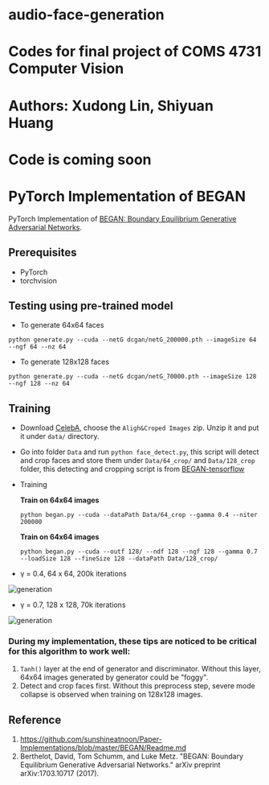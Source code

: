 # audio-face-generation
# Codes for final project of COMS 4731 Computer Vision
# Authors: Xudong Lin, Shiyuan Huang
# Code is coming soon
# PyTorch Implementation of BEGAN

PyTorch Implementation of [BEGAN: Boundary Equilibrium Generative Adversarial Networks](https://arxiv.org/abs/1703.10717).

## Prerequisites
- PyTorch
- torchvision

## Testing using pre-trained model
   - To generate 64x64 faces

   ```
   python generate.py --cuda --netG dcgan/netG_200000.pth --imageSize 64 --ngf 64 --nz 64
   ```
   - To generate 128x128 faces

   ```
   python generate.py --cuda --netG dcgan/netG_70000.pth --imageSize 128 --ngf 128 --nz 64
   ```

## Training

- Download [CelebA](http://mmlab.ie.cuhk.edu.hk/projects/CelebA.html), choose the `Aligh&Croped Images` zip. Unzip it and put it under `data/` directory.
- Go into folder `Data` and run `python face_detect.py`, this script will detect and crop faces and store them under `Data/64_crop/` and `Data/128_crop` folder, this detecting and cropping script is from [BEGAN-tensorflow](https://github.com/Heumi/BEGAN-tensorflow/tree/master/Data) 
- Training

  **Train on 64x64 images**
  ```
  python began.py --cuda --dataPath Data/64_crop --gamma 0.4 --niter 200000
  ```

  **Train on 64x64 images**
  ```
  python began.py --cuda --outf 128/ --ndf 128 --ngf 128 --gamma 0.7 --loadSize 128 --fineSize 128 --dataPath Data/128_crop/
  ```
- γ = 0.4, 64 x 64, 200k iterations

![generation](dcgan/64x64.png "BEGAN")

- γ = 0.7, 128 x 128, 70k iterations

![generation](dcgan/128x128.png "BEGAN")

### During my implementation, these tips are noticed to be critical for this algorithm to work well:
1. `Tanh()` layer at the end of generator and discriminator. Without this layer, 64x64 images generated by generator could be "foggy".
2. Detect and crop faces first. Without this preprocess step, severe mode collapse is observed when training on 128x128 images.

## Reference
1. https://github.com/sunshineatnoon/Paper-Implementations/blob/master/BEGAN/Readme.md
2. Berthelot, David, Tom Schumm, and Luke Metz. "BEGAN: Boundary Equilibrium Generative Adversarial Networks." arXiv preprint arXiv:1703.10717 (2017).

